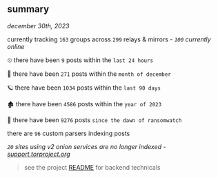 
## summary
_december 30th, 2023_

currently tracking `163` groups across `299` relays & mirrors - _`100` currently online_

⏲ there have been `9` posts within the `last 24 hours`

🦈 there have been `271` posts within the `month of december`

🪐 there have been `1034` posts within the `last 90 days`

🏚 there have been `4586` posts within the `year of 2023`

🦕 there have been `9276` posts `since the dawn of ransomwatch`

there are `96` custom parsers indexing posts

_`20` sites using v2 onion services are no longer indexed - [support.torproject.org](https://support.torproject.org/onionservices/v2-deprecation/)_

> see the project [README](https://github.com/joshhighet/ransomwatch#ransomwatch--) for backend technicals
